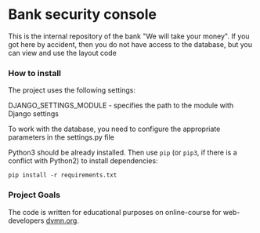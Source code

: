 # Bank security console

This is the internal repository of the bank "We will take your money". If you got here by accident, then you do not have access to the database, but you can view and use the layout code

### How to install

The project uses the following settings:

DJANGO_SETTINGS_MODULE - specifies the path to the module with Django settings

To work with the database, you need to configure the appropriate parameters in the settings.py file

Python3 should be already installed. 
Then use `pip` (or `pip3`, if there is a conflict with Python2) to install dependencies:
```
pip install -r requirements.txt
```

### Project Goals

The code is written for educational purposes on online-course for web-developers [dvmn.org](https://dvmn.org/).
